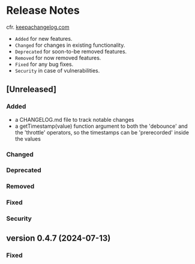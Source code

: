 # Release Notes

cfr. [keepachangelog.com](https://keepachangelog.com/en/1.1.0/)

- `Added` for new features.
- `Changed` for changes in existing functionality.
- `Deprecated` for soon-to-be removed features.
- `Removed` for now removed features.
- `Fixed` for any bug fixes.
- `Security` in case of vulnerabilities.

## [Unreleased]

### Added

- a CHANGELOG.md file to track notable changes
- a getTimestamp(value) function argument to both the 'debounce' and the 'throttle' operators,
  so the timestamps can be 'prerecorded' inside the values

### Changed

### Deprecated

### Removed

### Fixed

### Security

## version 0.4.7 (2024-07-13)

### Fixed
